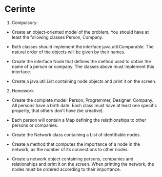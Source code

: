 # Cerinte

1. Compulsory:

* Create an object-oriented model of the problem. You should have at least the following classes Person, Company.

* Both classes should implement the interface java.util.Comparable. The natural order of the objects will be given by their names.

* Create the interface Node that defines the method used to obtain the name of a person or company. The classes above must implement this interface.

* Create a java.util.List containing node objects and print it on the screen.

2. Homework

* Create the complete model: Person, Programmer, Designer, Company. All persons have a birth date. Each class must have at least one specific property, that others don't have (be creative).

* Each person will contain a Map defining the relathionships to other persons or companies.

* Create the Network class containing a List of identifiable nodes.

* Create a method that computes the importance of a node in the network, as the number of its connections to other nodes.

* Create a network object containing persons, companies and relationships and print it on the screen. When printing the network, the nodes must be ordered according to their importance.
